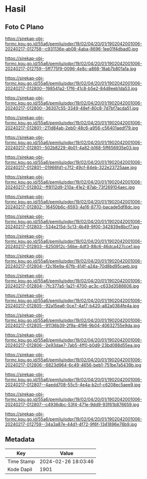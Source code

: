 # Hasil

## Foto C Plano

https://sirekap-obj-formc.kpu.go.id/55a6/pemilu/pdpr/19/02/04/20/01/1902042001006-20240217-012758--c931136e-ab08-4aba-8696-1ee01f4dbad0.jpg

https://sirekap-obj-formc.kpu.go.id/55a6/pemilu/pdpr/19/02/04/20/01/1902042001006-20240217-012759--5ff775f9-0096-4e8c-a868-18ab7b801a1a.jpg

https://sirekap-obj-formc.kpu.go.id/55a6/pemilu/pdpr/19/02/04/20/01/1902042001006-20240217-012800--198541a2-17f6-41c8-b5e2-84d8eeb1da53.jpg

https://sirekap-obj-formc.kpu.go.id/55a6/pemilu/pdpr/19/02/04/20/01/1902042001006-20240217-012800--36307c55-3349-48ef-80c8-7d7bf7acda51.jpg

https://sirekap-obj-formc.kpu.go.id/55a6/pemilu/pdpr/19/02/04/20/01/1902042001006-20240217-012801--211d84ab-2eb0-48c6-a956-c56401aedf79.jpg

https://sirekap-obj-formc.kpu.go.id/55a6/pemilu/pdpr/19/02/04/20/01/1902042001006-20240217-012801--502b8229-4b01-4a82-b168-5ff656935e03.jpg

https://sirekap-obj-formc.kpu.go.id/55a6/pemilu/pdpr/19/02/04/20/01/1902042001006-20240217-012801--01966fd1-c7f2-49cf-84eb-322e23725aae.jpg

https://sirekap-obj-formc.kpu.go.id/55a6/pemilu/pdpr/19/02/04/20/01/1902042001006-20240217-012802--ff8112d9-210a-41e2-87ab-73f269104aec.jpg

https://sirekap-obj-formc.kpu.go.id/55a6/pemilu/pdpr/19/02/04/20/01/1902042001006-20240217-012802--16450b6c-6593-4a16-8770-bacade5df8dc.jpg

https://sirekap-obj-formc.kpu.go.id/55a6/pemilu/pdpr/19/02/04/20/01/1902042001006-20240217-012803--534e215d-5c13-4b49-9f00-342839e8bcf7.jpg

https://sirekap-obj-formc.kpu.go.id/55a6/pemilu/pdpr/19/02/04/20/01/1902042001006-20240217-012803--6250912c-56be-4df3-88c6-46dca427cce1.jpg

https://sirekap-obj-formc.kpu.go.id/55a6/pemilu/pdpr/19/02/04/20/01/1902042001006-20240217-012804--f2c16e9a-67fb-414f-a24a-70d8bd95caeb.jpg

https://sirekap-obj-formc.kpu.go.id/55a6/pemilu/pdpr/19/02/04/20/01/1902042001006-20240217-012804--7fc377a5-1a21-4700-ac3c-c633d3586606.jpg

https://sirekap-obj-formc.kpu.go.id/55a6/pemilu/pdpr/19/02/04/20/01/1902042001006-20240217-012805--92a15ea6-0ce7-4af7-b420-a82a0364fe4a.jpg

https://sirekap-obj-formc.kpu.go.id/55a6/pemilu/pdpr/19/02/04/20/01/1902042001006-20240217-012805--91136b39-2f9a-4f96-9b04-40632755e9da.jpg

https://sirekap-obj-formc.kpu.go.id/55a6/pemilu/pdpr/19/02/04/20/01/1902042001006-20240217-012806--2e93dae7-7ab5-4ff0-b0d9-23bd088d55ea.jpg

https://sirekap-obj-formc.kpu.go.id/55a6/pemilu/pdpr/19/02/04/20/01/1902042001006-20240217-012806--6823d964-6c49-4656-beb1-751be7a5439b.jpg

https://sirekap-obj-formc.kpu.go.id/55a6/pemilu/pdpr/19/02/04/20/01/1902042001006-20240217-012807--4aedd708-55c5-4e4a-b2cf-c6208ec5aee9.jpg

https://sirekap-obj-formc.kpu.go.id/55a6/pemilu/pdpr/19/02/04/20/01/1902042001006-20240217-012807--c4936dbc-53f4-471e-9dd9-93f61b876659.jpg

https://sirekap-obj-formc.kpu.go.id/55a6/pemilu/pdpr/19/02/04/20/01/1902042001006-20240217-012759--34a3a87e-44d1-4f72-9f6f-1341896e76b9.jpg


## Metadata

| Key        | Value               |
| ---------- | ------------------- |
| Time Stamp | 2024-02-26 18:03:46 |
| Kode Dapil | 1901                |



